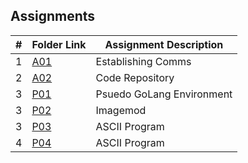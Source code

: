 ##  Assignments

|   #   | Folder Link | Assignment Description |
| :---: | ----------- | ---------------------- |
|   1  | [A01](./A01/)   |  Establishing Comms        |
|   2  | [A02](./A02/)   |  Code Repository      |
|   3  | [P01](./P01/)    |  Psuedo GoLang Environment        |
|   3  | [P02](./P02/)    |  Imagemod      |
|   3  | [P03](./P03/)    |  ASCII Program       |
|   4  | [P04](./P04/)    |  ASCII Program       |